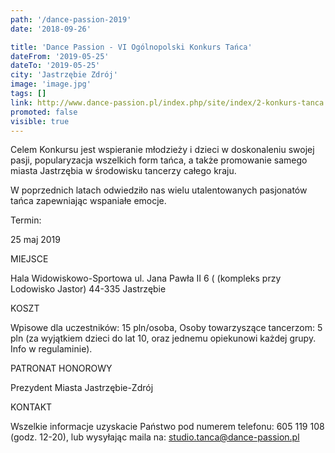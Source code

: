 ```yaml
---
path: '/dance-passion-2019'
date: '2018-09-26'

title: 'Dance Passion - VI Ogólnopolski Konkurs Tańca'
dateFrom: '2019-05-25'
dateTo: '2019-05-25'
city: 'Jastrzębie Zdrój'
image: 'image.jpg'
tags: []
link: http://www.dance-passion.pl/index.php/site/index/2-konkurs-tanca.html
promoted: false
visible: true
---
```

Celem Konkursu jest wspieranie młodzieży i dzieci w doskonaleniu swojej pasji, popularyzacja wszelkich form tańca, a także promowanie samego miasta Jastrzębia w środowisku tancerzy całego kraju.

W poprzednich latach odwiedziło nas wielu utalentowanych pasjonatów tańca zapewniając wspaniałe emocje.

Termin:

25 maj 2019

MIEJSCE

Hala Widowiskowo-Sportowa
ul. Jana Pawła II 6 ( (kompleks przy Lodowisko Jastor)
44-335 Jastrzębie

KOSZT

Wpisowe dla uczestników: 15 pln/osoba,
Osoby towarzyszące tancerzom: 5 pln (za wyjątkiem dzieci do lat 10, oraz jednemu opiekunowi każdej grupy. Info w regulaminie).

PATRONAT HONOROWY

Prezydent Miasta Jastrzębie-Zdrój

KONTAKT

Wszelkie informacje uzyskacie Państwo pod numerem telefonu: 605 119 108 (godz. 12-20), lub wysyłając maila na: studio.tanca@dance-passion.pl
